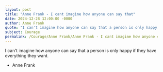 ```yaml
---
layout: post
title: "Anne Frank - I cant imagine how anyone can say that"
date: 2024-12-28 12:00:00 -0000
author: Anne Frank
quote: "I can't imagine how anyone can say that a person is only happy if they have everything they want."
subject: Courage
permalink: /Courage/Anne Frank/Anne Frank - I cant imagine how anyone can say that
---
```


I can't imagine how anyone can say that a person is only happy if they have everything they want.

- Anne Frank
